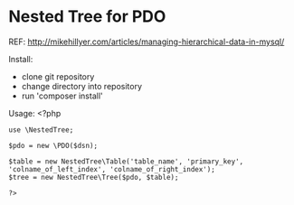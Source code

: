 Nested Tree for PDO
===================
REF: http://mikehillyer.com/articles/managing-hierarchical-data-in-mysql/


Install:
- clone git repository
- change directory into repository
- run 'composer install'

Usage:
	<?php

	use \NestedTree;

	$pdo = new \PDO($dsn);

	$table = new NestedTree\Table('table_name', 'primary_key', 'colname_of_left_index', 'colname_of_right_index');
	$tree = new NestedTree\Tree($pdo, $table);

	?>



